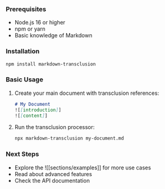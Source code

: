 ### Prerequisites

- Node.js 16 or higher
- npm or yarn
- Basic knowledge of Markdown

### Installation

```bash
npm install markdown-transclusion
```

### Basic Usage

1. Create your main document with transclusion references:
   ```markdown
   # My Document
   ![[introduction]]
   ![[content]]
   ```

2. Run the transclusion processor:
   ```bash
   npx markdown-transclusion my-document.md
   ```

### Next Steps

- Explore the ![[sections/examples]] for more use cases
- Read about advanced features
- Check the API documentation